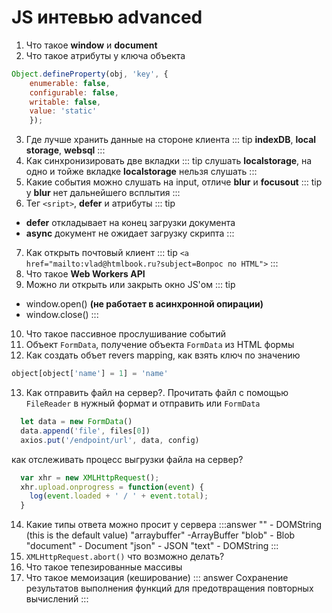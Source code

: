 # JS интевью advanced 
1. Что такое **window** и **document**
2. Что такое атрибуты у ключа объекта
```javascript
Object.defineProperty(obj, 'key', {
    enumerable: false,
    configurable: false,
    writable: false,
    value: 'static'
    });
```
3. Где лучше хранить данные на стороне клиента 
::: tip
**indexDB**, **local storage**, **websql**
:::
4. Как синхронизировать две вкладки
::: tip
слушать **localstorage**, 
на одно и тойже вкладке **localstorage** нельзя слушать
:::
5. Какие события можно слушать на input, отличе **blur** и **focusout**
::: tip
у **blur** нет дальнейшего всплытия
:::
6. Тег `<sript>`, **defer** и атрибуты 
::: tip
* **defer** откладывает на конец загрузки документа
* **async** документ не ожидает загрузку скрипта
:::
7. Как открыть почтовый клиент 
::: tip
`<a href="mailto:vlad@htmlbook.ru?subject=Вопрос по HTML">`
:::
8. Что такое **Web Workers API**
9. Можно ли открыть или закрыть окно JS'ом
 ::: tip
 * window.open() **(не работает в асинхронной опирации)**
 * window.close()
 :::
10. Что такое пассивное прослушивание событий
11. Объект `FormData`, получение объекта `FormData` из HTML формы
12. Как создать объет revers mapping, как взять ключ по значению
```javascript
object[object['name'] = 1] = 'name'
```
13. Как отправить файл на сервер?. Прочитать файл с помощью `FileReader` в нужный формат и отправить или `FormData`
```javascript
  let data = new FormData()
  data.append('file', files[0])
  axios.put('/endpoint/url', data, config)
```
как отслеживать процесс выгрузки файла на сервер?
```javascript
  var xhr = new XMLHttpRequest();
  xhr.upload.onprogress = function(event) {
    log(event.loaded + ' / ' + event.total);
  }
```
14. Какие типы ответа можно просит у сервера 
:::answer
""	- DOMString (this is the default value)
"arraybuffer" -ArrayBuffer
"blob" -	Blob
"document" -	Document
"json" -	JSON
"text" -	DOMString
:::
15. `XMLHttpRequest.abort()` что возможно делать?
16. Что такое тепезированные массивы
17. Что такое мемоизация (кеширование)
::: answer
Сохранение результатов выполнения функций для предотвращения повторных вычислений
:::


